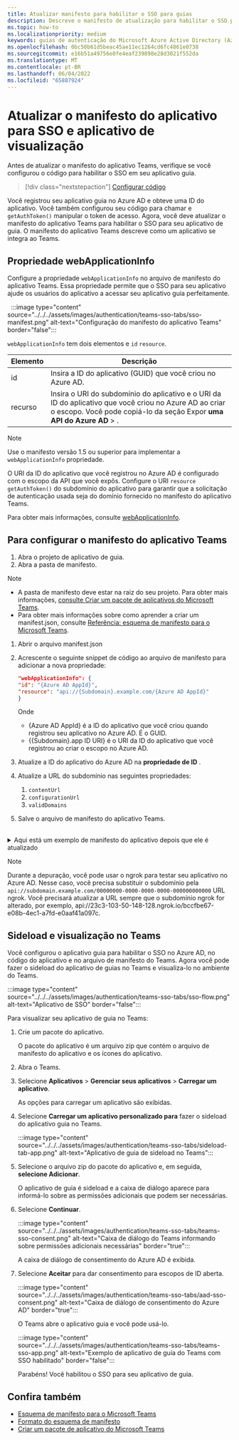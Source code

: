 ```yaml
---
title: Atualizar manifesto para habilitar o SSO para guias
description: Descreve o manifesto de atualização para habilitar o SSO para guias
ms.topic: how-to
ms.localizationpriority: medium
keywords: guias de autenticação do Microsoft Azure Active Directory (Azure AD) API do Graph
ms.openlocfilehash: 0bc50b61d5beac45ae11ec1264cd6fc4861e0738
ms.sourcegitcommit: e16b51a49756e0fe4eaf239898e28d3021f552da
ms.translationtype: MT
ms.contentlocale: pt-BR
ms.lasthandoff: 06/04/2022
ms.locfileid: "65887924"
---
```

# <a name="update-app-manifest-for-sso-and-preview-app"></a>Atualizar o manifesto do aplicativo para SSO e aplicativo de visualização

Antes de atualizar o manifesto do aplicativo Teams, verifique se você configurou o código para habilitar o SSO em seu aplicativo guia.

> [!div class="nextstepaction"]
> [Configurar código](tab-sso-code.md)

Você registrou seu aplicativo guia no Azure AD e obteve uma ID do aplicativo. Você também configurou seu código para chamar e `getAuthToken()` manipular o token de acesso. Agora, você deve atualizar o manifesto do aplicativo Teams para habilitar o SSO para seu aplicativo de guia. O manifesto do aplicativo Teams descreve como um aplicativo se integra ao Teams.

## <a name="webapplicationinfo-property"></a>Propriedade webApplicationInfo

Configure a propriedade `webApplicationInfo` no arquivo de manifesto do aplicativo Teams. Essa propriedade permite que o SSO para seu aplicativo ajude os usuários do aplicativo a acessar seu aplicativo guia perfeitamente.

&nbsp;&nbsp;:::image type="content" source="../../../assets/images/authentication/teams-sso-tabs/sso-manifest.png" alt-text="Configuração do manifesto do aplicativo Teams" border="false":::

`webApplicationInfo` tem dois elementos e `id` `resource`.

| Elemento | Descrição |
| --- | --- |
| id | Insira a ID do aplicativo (GUID) que você criou no Azure AD. |
| recurso | Insira o URI do subdomínio do aplicativo e o URI da ID do aplicativo que você criou no Azure AD ao criar o escopo. Você pode copiá-lo da seção Expor **uma API** **do Azure AD** > . |

> [!NOTE]
> Use o manifesto versão 1.5 ou superior para implementar a `webApplicationInfo` propriedade.

O URI da ID do aplicativo que você registrou no Azure AD é configurado com o escopo da API que você expôs. Configure o URI `resource` `getAuthToken()` do subdomínio do aplicativo para garantir que a solicitação de autenticação usada seja do domínio fornecido no manifesto do aplicativo Teams.

Para obter mais informações, consulte [webApplicationInfo](../../../resources/schema/manifest-schema.md#webapplicationinfo).

## <a name="to-configure-teams-app-manifest"></a>Para configurar o manifesto do aplicativo Teams

1. Abra o projeto de aplicativo de guia.
2. Abra a pasta de manifesto.

  > [!NOTE]
  >
  > - A pasta de manifesto deve estar na raiz do seu projeto. Para obter mais informações, [consulte Criar um pacote de aplicativos do Microsoft Teams](../../../concepts/build-and-test/apps-package.md).
  > - Para obter mais informações sobre como aprender a criar um manifest.json, consulte [Referência: esquema de manifesto para o Microsoft Teams](../../../resources/schema/manifest-schema.md).

1. Abrir o arquivo manifest.json
1. Acrescente o seguinte snippet de código ao arquivo de manifesto para adicionar a nova propriedade:

    ```json
    "webApplicationInfo": {
    "id": "{Azure AD AppId}",
    "resource": "api://{Subdomain}.example.com/{Azure AD AppId}"
    }
    ```

    Onde
    - {Azure AD AppId} é a ID do aplicativo que você criou quando registrou seu aplicativo no Azure AD. É o GUID.
    - {{Subdomain}.app ID URI} é o URI da ID do aplicativo que você registrou ao criar o escopo no Azure AD.

4. Atualize a ID do aplicativo do Azure AD na **propriedade de ID** .
5. Atualize a URL do subdomínio nas seguintes propriedades:
   1. `contentUrl`
   2. `configurationUrl`
   3. `validDomains`
6. Salve o arquivo de manifesto do aplicativo Teams.

<br>
<details>
<summary>Aqui está um exemplo de manifesto do aplicativo depois que ele é atualizado</summary>

```json
{
  "$schema": "https://developer.microsoft.com/json-schemas/teams/v1.11/MicrosoftTeams.schema.json",
  "manifestVersion": "1.11",
  "version": "1.0.0",
  "id": "bccfbe67-e08b-4ec1-a7fd-e0aaf41a097c",
  "packageName": "com.contoso.teamsauthsso",
  "developer": {
    "name": "Microsoft",
    "websiteUrl": "https://www.microsoft.com",
    "privacyUrl": "https://www.microsoft.com/privacy",
    "termsOfUseUrl": "https://www.microsoft.com/termsofuse"
  },
  "name": {
    "short": "Teams Auth SSO",
    "full": "Teams Auth SSO"
  },
  "description": {
    "short": "Teams Auth SSO app",
    "full": "The Teams Auth SSO app"
  },
  "icons": {
    "outline": "outline.png",
    "color": "color.png"
  },
  "accentColor": "#60A18E",
  "staticTabs": [
    {
      "entityId": "auth",
      "name": "Auth",
      "contentUrl": "https://contoso.com/Home/Index",
      "scopes": [ "personal" ]
    }
  ],
  "configurableTabs": [
    {
      "configurationUrl": "https://contoso.com/Home/Configure",
      "canUpdateConfiguration": true,
      "scopes": [
        "team"
      ]
    }
  ],
  "permissions": [ "identity", "messageTeamMembers" ],
  "validDomains": [
    "contoso.com"
  ],
  "webApplicationInfo": {
    "id": "bccfbe67-e08b-4ec1-a7fd-e0aaf41a097c",
    "resource": "api://contoso.com/bccfbe67-e08b-4ec1-a7fd-e0aaf41a097c"
  }
}
```

</details>

> [!NOTE]
> Durante a depuração, você pode usar o ngrok para testar seu aplicativo no Azure AD. Nesse caso, você precisa substituir o subdomínio pela `api://subdomain.example.com/00000000-0000-0000-0000-000000000000` URL ngrok. Você precisará atualizar a URL sempre que o subdomínio ngrok for alterado, por exemplo, api://23c3-103-50-148-128.ngrok.io/bccfbe67-e08b-4ec1-a7fd-e0aaf41a097c.

## <a name="sideload-and-preview-in-teams"></a>Sideload e visualização no Teams

Você configurou o aplicativo guia para habilitar o SSO no Azure AD, no código do aplicativo e no arquivo de manifesto do Teams. Agora você pode fazer o sideload do aplicativo de guias no Teams e visualiza-lo no ambiente do Teams.

:::image type="content" source="../../../assets/images/authentication/teams-sso-tabs/sso-flow.png" alt-text="Aplicativo de SSO" border="false":::

Para visualizar seu aplicativo de guia no Teams:

1. Crie um pacote do aplicativo.

   O pacote do aplicativo é um arquivo zip que contém o arquivo de manifesto do aplicativo e os ícones do aplicativo.

1. Abra o Teams.

1. Selecione **Aplicativos** > **Gerenciar seus aplicativos** > **Carregar um aplicativo**.

    As opções para carregar um aplicativo são exibidas.

1. Selecione **Carregar um aplicativo personalizado para** fazer o sideload do aplicativo guia no Teams.

    :::image type="content" source="../../../assets/images/authentication/teams-sso-tabs/sideload-tab-app.png" alt-text="Aplicativo de guia de sideload no Teams":::

1. Selecione o arquivo zip do pacote do aplicativo e, em seguida, **selecione Adicionar**.

    O aplicativo de guia é sideload e a caixa de diálogo aparece para informá-lo sobre as permissões adicionais que podem ser necessárias.

1. Selecione **Continuar**.

    :::image type="content" source="../../../assets/images/authentication/teams-sso-tabs/teams-sso-consent.png" alt-text="Caixa de diálogo do Teams informando sobre permissões adicionais necessárias" border="true":::

    A caixa de diálogo de consentimento do Azure AD é exibida.

1. Selecione **Aceitar** para dar consentimento para escopos de ID aberta.

    :::image type="content" source="../../../assets/images/authentication/teams-sso-tabs/aad-sso-consent.png" alt-text="Caixa de diálogo de consentimento do Azure AD" border="true":::

    O Teams abre o aplicativo guia e você pode usá-lo.

    :::image type="content" source="../../../assets/images/authentication/teams-sso-tabs/teams-sso-app.png" alt-text="Exemplo de aplicativo de guia do Teams com SSO habilitado" border="false":::

    Parabéns! Você habilitou o SSO para seu aplicativo de guia.

## <a name="see-also"></a>Confira também

- [Esquema de manifesto para o Microsoft Teams](../../../resources/schema/manifest-schema.md)
- [Formato do esquema de manifesto](https://developer.microsoft.com/json-schemas/teams/v1.12/MicrosoftTeams.schema.json)
- [Criar um pacote de aplicativo do Microsoft Teams](../../../concepts/build-and-test/apps-package.md)
